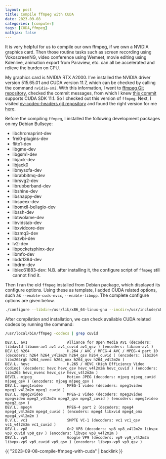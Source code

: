 ```yaml
---
layout: post
title: Compile ffmpeg with CUDA
date: 2023-09-08
categories: [computer]
tags: [CUDA,ffmpeg]
mathjax: false
---
```


It is very helpful for us to compile our own ffmpeg, if we own a NVIDIA graphics card. Then those routine tasks such as screen recording using VokoscreenNG, video conference using Wemeet, movie editing using Kdenlive, animation export from Paraview, etc. can all be accelerated and relieve the burden on CPU.

My graphics card is NVIDIA RTX A2000. I&rsquo;ve installed the NVIDIA driver version 515.65.01 and CUDA version 11.7, which can be checked by calling the command `nvidia-smi`. With this information, I went to [ffmpeg Git repository](https://git.videolan.org/?p=ffmpeg.git;a=summary), checked the commit messages, from which I knew [this commit](https://git.videolan.org/?p=ffmpeg.git;a=commit;h=ac0408522aa68444be28e4e691bfa61ab963c617) supports CUDA SDK 11.1. So I checked out this version of `ffmpeg`. Next, I visited [nv-codec-headers git repository](https://git.videolan.org/?p=ffmpeg/nv-codec-headers.git;a=summary) and found the right version for me [here](https://git.videolan.org/?p=ffmpeg/nv-codec-headers.git;a=commit;h=b641a195edbe3ac9788e681e22c2e2fad8aacddb).

Before the compiling `ffmpeg`, I installed the following development packages on my Debian Bullseye:

-   libchromaprint-dev
-   frei0-plugins-dev
-   flite1-dev
-   libgme-dev
-   libgsm1-dev
-   libjack-dev
-   libjack0
-   libmysofa-dev
-   librabbitmq-dev
-   librsvg2-dev
-   librubberband-dev
-   libshine-dev
-   libsnappy-dev
-   libspeex-dev
-   libomxil-bellagio-dev
-   libssh-dev
-   libtwolame-dev
-   libvidstab-dev
-   libxvidcore-dev
-   libzmq3-dev
-   libzvbi-dev
-   lv2-dev
-   libpocketsphinx-dev
-   libmfx-dev
-   libdc1394-dev
-   libdrm-dev
-   libiec61883-dev: N.B. after installing it, the configure script of `ffmpeg` still cannot find it.

Then I ran the old `ffmpeg` installed from Debian package, which displayed its configure options. Using these as template, I added CUDA related options, such as `--enable-cuds-nvcc`, `--enable-libnpp`. The complete configure options are given below.

```bash
./configure --libdir=/usr/lib/x86_64-linux-gnu --incdir=/usr/include/x86_64-linux-gnu --arch=amd64 --enable-cuda-nvcc --enable-libnpp --extra-cflags=-I/usr/local/cuda/include --extra-ldflags=-L/usr/local/cuda/lib64 --enable-libfdk-aac --enable-nonfree --enable-gpl --disable-stripping --enable-gnutls --enable-ladspa --enable-libaom --enable-libass --enable-libbluray --enable-libbs2b --enable-libcaca --enable-libcdio --enable-libcodec2 --enable-libdav1d --enable-libflite --enable-libfontconfig --enable-libfreetype --enable-libfribidi --enable-libgme --enable-libgsm --enable-libjack --enable-libmp3lame --enable-libmysofa --enable-libopenjpeg --enable-libopenmpt --enable-libopus --enable-libpulse --enable-librabbitmq --enable-librsvg --enable-librubberband --enable-libshine --enable-libsnappy --enable-libsoxr --enable-libspeex --enable-libsrt --enable-libssh --enable-libtheora --enable-libtwolame --enable-libvidstab --enable-libvorbis --enable-libvpx --enable-libwebp --enable-libx265 --enable-libxml2 --enable-libxvid --enable-libzmq --enable-libzvbi --enable-lv2 --enable-omx --enable-openal --enable-opengl --enable-sdl2 --enable-pocketsphinx --enable-libmfx --enable-libdc1394 --enable-libdrm --enable-chromaprint --enable-frei0r --enable-libx264 --enable-shared
```

After compilation and installation, we can check available CUDA related codecs by running the command:

```bash
/usr/local/bin/ffmpeg -codecs | grep cuvid
```

    DEV.L. av1                  Alliance for Open Media AV1 (decoders: libdav1d libaom-av1 av1 av1_cuvid av1_qsv ) (encoders: libaom-av1 )
    DEV.LS h264                 H.264 / AVC / MPEG-4 AVC / MPEG-4 part 10 (decoders: h264 h264_v4l2m2m h264_qsv h264_cuvid ) (encoders: libx264 libx264rgb h264_nvenc h264_omx h264_qsv h264_v4l2m2m )
    DEV.L. hevc                 H.265 / HEVC (High Efficiency Video Coding) (decoders: hevc hevc_qsv hevc_v4l2m2m hevc_cuvid ) (encoders: libx265 hevc_nvenc hevc_qsv hevc_v4l2m2m )
    DEVIL. mjpeg                Motion JPEG (decoders: mjpeg mjpeg_cuvid mjpeg_qsv ) (encoders: mjpeg mjpeg_qsv )
    DEV.L. mpeg1video           MPEG-1 video (decoders: mpeg1video mpeg1_v4l2m2m mpeg1_cuvid )
    DEV.L. mpeg2video           MPEG-2 video (decoders: mpeg2video mpegvideo mpeg2_v4l2m2m mpeg2_qsv mpeg2_cuvid ) (encoders: mpeg2video mpeg2_qsv )
    DEV.L. mpeg4                MPEG-4 part 2 (decoders: mpeg4 mpeg4_v4l2m2m mpeg4_cuvid ) (encoders: mpeg4 libxvid mpeg4_omx mpeg4_v4l2m2m )
    D.V.L. vc1                  SMPTE VC-1 (decoders: vc1 vc1_qsv vc1_v4l2m2m vc1_cuvid )
    DEV.L. vp8                  On2 VP8 (decoders: vp8 vp8_v4l2m2m libvpx vp8_cuvid vp8_qsv ) (encoders: libvpx vp8_v4l2m2m )
    DEV.L. vp9                  Google VP9 (decoders: vp9 vp9_v4l2m2m libvpx-vp9 vp9_cuvid vp9_qsv ) (encoders: libvpx-vp9 vp9_qsv )

{{ "2023-09-08-compile-ffmpeg-with-cuda" | backlink }}
